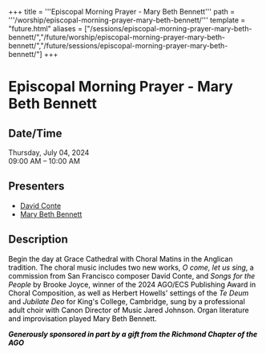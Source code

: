 +++
title = '''Episcopal Morning Prayer - Mary Beth Bennett'''
path = '''/worship/episcopal-morning-prayer-mary-beth-bennett/'''
template = "future.html"
aliases = ["/sessions/episcopal-morning-prayer-mary-beth-bennett/","/future/worship/episcopal-morning-prayer-mary-beth-bennett/","/future/sessions/episcopal-morning-prayer-mary-beth-bennett/"]
+++

<h1>Episcopal Morning Prayer - Mary Beth Bennett</h1>

<h2>Date/Time</h2>
<p>Thursday, July 04, 2024<br>
09:00 AM – 10:00 AM</p>
<h2>Presenters</h2>
<ul>
<li><a href="/composers/david-conte/">David Conte</a></li>
<li><a href="/performers/mary-beth-bennett/">Mary Beth Bennett</a></li>
</ul>
<h2>Description</h2>

<div class="ag87-crtemvc-hsbk"><div class="css-vsf5of"><p class="carina-rte-public-DraftStyleDefault-block"><span style="color: rgb(0,0,0);">Begin the day at Grace Cathedral with Choral Matins in the Anglican tradition. The choral music includes two new works, <span style="font-style: italic;">O come, let us sing</span>, a commission from San Francisco composer David Conte, and <span style="font-style: italic;">Songs for the People</span> by Brooke Joyce, winner of the 2024 AGO/ECS Publishing Award in Choral Composition, as well as Herbert Howells' settings of the <span style="font-style: italic;">Te Deum</span> and <span style="font-style: italic;">Jubilate Deo</span> for King's College, Cambridge, sung by a professional adult choir with Canon Director of Music Jared Johnson. Organ literature and improvisation played Mary Beth Bennett. </span></p><p class="carina-rte-public-DraftStyleDefault-block"><span style="color: rgb(0,0,0);"><span style="font-weight: bold;"><span style="font-style: italic;">Generously sponsored in part by a gift from the Richmond Chapter of the AGO</span></span></span></p></div></div>


